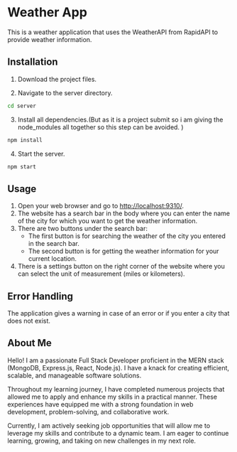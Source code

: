 # Weather App

This is a weather application that uses the WeatherAPI from RapidAPI to provide weather information.

## Installation

1. Download the project files.

2. Navigate to the server directory.

```bash
cd server
```

3. Install all dependencies.(But as it is a project submit so i am giving the node_modules all together so this step can be avoided. )


```bash
npm install
```


4. Start the server.

```bash
npm start
```

## Usage

1. Open your web browser and go to [http://localhost:9310/](http://localhost:9310/).
2. The website has a search bar in the body where you can enter the name of the city for which you want to get the weather information.
3. There are two buttons under the search bar:
   - The first button is for searching the weather of the city you entered in the search bar.
   - The second button is for getting the weather information for your current location.
4. There is a settings button on the right corner of the website where you can select the unit of measurement (miles or kilometers).

## Error Handling

The application gives a warning in case of an error or if you enter a city that does not exist.

## About Me

Hello! I am a passionate Full Stack Developer proficient in the MERN stack (MongoDB, Express.js, React, Node.js). I have a knack for creating efficient, scalable, and manageable software solutions. 

Throughout my learning journey, I have completed numerous projects that allowed me to apply and enhance my skills in a practical manner. These experiences have equipped me with a strong foundation in web development, problem-solving, and collaborative work.

Currently, I am actively seeking job opportunities that will allow me to leverage my skills and contribute to a dynamic team. I am eager to continue learning, growing, and taking on new challenges in my next role.



